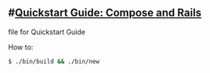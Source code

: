 #[Quickstart Guide: Compose and Rails](https://docs.docker.com/compose/rails/)
--------------------------------

file for Quickstart Guide

How to:

```sh
$ ./bin/build && ./bin/new
```
